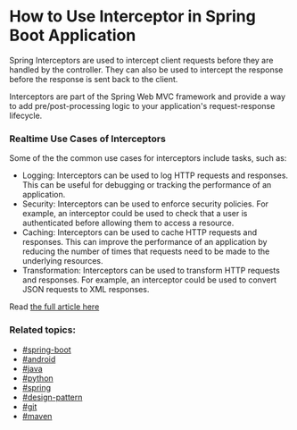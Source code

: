 # How to Use Interceptor in Spring Boot Application

Spring Interceptors are used to intercept client requests before they are handled by the controller. They can also be used to intercept the response before the response is sent back to the client.

Interceptors are part of the Spring Web MVC framework and provide a way to add pre/post-processing logic to your application's request-response lifecycle.

### Realtime Use Cases of Interceptors

Some of the the common use cases for interceptors include tasks, such as:

- Logging: Interceptors can be used to log HTTP requests and responses. This can be useful for debugging or tracking the performance of an application.
- Security: Interceptors can be used to enforce security policies. For example, an interceptor could be used to check that a user is authenticated before allowing them to access a resource.
- Caching: Interceptors can be used to cache HTTP requests and responses. This can improve the performance of an application by reducing the number of times that requests need to be made to the underlying resources.
- Transformation: Interceptors can be used to transform HTTP requests and responses. For example, an interceptor could be used to convert JSON requests to XML responses.

Read [the full article here](https://stacktips.com/articles/how-to-use-interceptor-in-spring-boot)

### Related topics:

* [#spring-boot](https://stacktips.com/topics/spring-boot)
* [#android](https://stacktips.com/topics/android)
* [#java](https://stacktips.com/topics/java)
* [#python](https://stacktips.com/topics/python)
* [#spring](https://stacktips.com/topics/spring)
* [#design-pattern](https://stacktips.com/topics/design-pattern)
* [#git](https://stacktips.com/topics/git)
* [#maven](https://stacktips.com/topics/maven)
